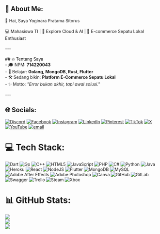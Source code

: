## 💫 About Me:
👋 Hai, Saya Yoginara Pratama Sitorus  <br><br>💻 Mahasiswa TI | 🚀 Explore Cloud & AI | 👟 E-commerce Sepatu Lokal Enthusiast  <br><br>---<br><br>## 🔥 Tentang Saya<br>- 🎓 NPM: **714220043**<br>- 🌱 Belajar: **Golang, MongoDB, Rust, Flutter**<br>- 🛠️ Sedang bikin: **Platform E-Commerce Sepatu Lokal**<br>- ✨ Motto: *"Error bukan akhir, tapi awal solusi."*<br><br>---


## 🌐 Socials:
[![Discord](https://img.shields.io/badge/Discord-%237289DA.svg?logo=discord&logoColor=white)](https://discord.gg/Yoginara) [![Facebook](https://img.shields.io/badge/Facebook-%231877F2.svg?logo=Facebook&logoColor=white)](https://facebook.com/YoginaraPratamaSitorus) [![Instagram](https://img.shields.io/badge/Instagram-%23E4405F.svg?logo=Instagram&logoColor=white)](https://instagram.com/yzy_str) [![LinkedIn](https://img.shields.io/badge/LinkedIn-%230077B5.svg?logo=linkedin&logoColor=white)](https://linkedin.com/in/YoginaraPratamaSitorus) [![Pinterest](https://img.shields.io/badge/Pinterest-%23E60023.svg?logo=Pinterest&logoColor=white)](https://pinterest.com/Yoginara) [![TikTok](https://img.shields.io/badge/TikTok-%23000000.svg?logo=TikTok&logoColor=white)](https://tiktok.com/@SITORUS) [![X](https://img.shields.io/badge/X-black.svg?logo=X&logoColor=white)](https://x.com/Yoginara2004) [![YouTube](https://img.shields.io/badge/YouTube-%23FF0000.svg?logo=YouTube&logoColor=white)](https://youtube.com/@OfficialYozy) [![email](https://img.shields.io/badge/Email-D14836?logo=gmail&logoColor=white)](mailto:yogisitorus004@gmail.com) 

# 💻 Tech Stack:
![Dart](https://img.shields.io/badge/dart-%230175C2.svg?style=for-the-badge&logo=dart&logoColor=white) ![Go](https://img.shields.io/badge/go-%2300ADD8.svg?style=for-the-badge&logo=go&logoColor=white) ![C++](https://img.shields.io/badge/c++-%2300599C.svg?style=for-the-badge&logo=c%2B%2B&logoColor=white) ![HTML5](https://img.shields.io/badge/html5-%23E34F26.svg?style=for-the-badge&logo=html5&logoColor=white) ![JavaScript](https://img.shields.io/badge/javascript-%23323330.svg?style=for-the-badge&logo=javascript&logoColor=%23F7DF1E) ![PHP](https://img.shields.io/badge/php-%23777BB4.svg?style=for-the-badge&logo=php&logoColor=white) ![C#](https://img.shields.io/badge/c%23-%23239120.svg?style=for-the-badge&logo=csharp&logoColor=white) ![Python](https://img.shields.io/badge/python-3670A0?style=for-the-badge&logo=python&logoColor=ffdd54) ![Java](https://img.shields.io/badge/java-%23ED8B00.svg?style=for-the-badge&logo=openjdk&logoColor=white) ![Heroku](https://img.shields.io/badge/heroku-%23430098.svg?style=for-the-badge&logo=heroku&logoColor=white) ![React](https://img.shields.io/badge/react-%2320232a.svg?style=for-the-badge&logo=react&logoColor=%2361DAFB) ![NodeJS](https://img.shields.io/badge/node.js-6DA55F?style=for-the-badge&logo=node.js&logoColor=white) ![Flutter](https://img.shields.io/badge/Flutter-%2302569B.svg?style=for-the-badge&logo=Flutter&logoColor=white) ![MongoDB](https://img.shields.io/badge/MongoDB-%234ea94b.svg?style=for-the-badge&logo=mongodb&logoColor=white) ![MySQL](https://img.shields.io/badge/mysql-4479A1.svg?style=for-the-badge&logo=mysql&logoColor=white) ![Adobe After Effects](https://img.shields.io/badge/Adobe%20After%20Effects-9999FF.svg?style=for-the-badge&logo=Adobe%20After%20Effects&logoColor=white) ![Adobe Photoshop](https://img.shields.io/badge/adobe%20photoshop-%2331A8FF.svg?style=for-the-badge&logo=adobe%20photoshop&logoColor=white) ![Canva](https://img.shields.io/badge/Canva-%2300C4CC.svg?style=for-the-badge&logo=Canva&logoColor=white) ![GitHub](https://img.shields.io/badge/github-%23121011.svg?style=for-the-badge&logo=github&logoColor=white) ![GitLab](https://img.shields.io/badge/gitlab-%23181717.svg?style=for-the-badge&logo=gitlab&logoColor=white) ![Swagger](https://img.shields.io/badge/-Swagger-%23Clojure?style=for-the-badge&logo=swagger&logoColor=white) ![Trello](https://img.shields.io/badge/Trello-%23026AA7.svg?style=for-the-badge&logo=Trello&logoColor=white) ![Steam](https://img.shields.io/badge/steam-%23000000.svg?style=for-the-badge&logo=steam&logoColor=white) ![Xbox](https://img.shields.io/badge/xbox-%23107C10.svg?style=for-the-badge&logo=xbox&logoColor=white)
# 📊 GitHub Stats:
![](https://github-readme-stats.vercel.app/api?username=Yoginara&theme=radical&hide_border=false&include_all_commits=true&count_private=false)<br/>
![](https://nirzak-streak-stats.vercel.app/?user=Yoginara&theme=radical&hide_border=false)<br/>
![](https://github-readme-stats.vercel.app/api/top-langs/?username=Yoginara&theme=radical&hide_border=false&include_all_commits=true&count_private=false&layout=compact)

<!-- Proudly created with GPRM ( https://gprm.itsvg.in ) -->
